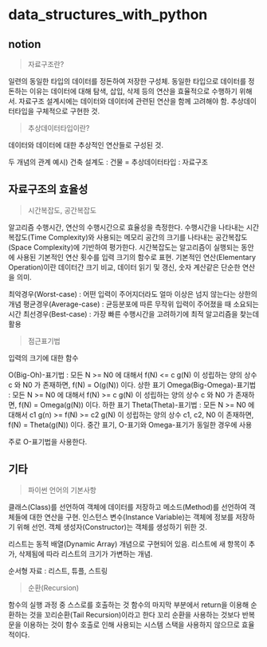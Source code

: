 # data_structures_with_python

## notion
> 자료구조란?

일련의 동일한 타입의 데이터를 정돈하여 저장한 구성체.
동일한 타입으로 데이터를 정돈하는 이유는 데이터에 대해 탐색, 삽입, 삭제 등의 연산을 효율적으로 수행하기 위해서.
자료구조 설계시에는 데이터와 데이터에 관련된 연산을 함께 고려해야 함.
추상데이터타입을 구체적으로 구현한 것.

>추상데이터타입이란?

데이터와 데이터에 대한 추상적인 연산들로 구성된 것.

두 개념의 관계 예시) 건축 설계도 : 건물 = 추상데이터타입 : 자료구조

## 자료구조의 효율성
> 시간복잡도, 공간복잡도

알고리즘 수행시간, 연산의 수행시간으로 효율성을 측정한다.
수행시간을 나타내는 시간복잡도(Time Complexity)와 사용되는 메모리 공간의 크기를 나타내는 공간복잡도(Space Complexity)에 기반하여 평가한다.
시간복잡도는 알고리즘이 실행되는 동안에 사용된 기본적인 연산 횟수를 입력 크기의 함수로 표현.
기본적인 연산(Elementary Operation)이란 데이터간 크기 비교, 데이터 읽기 및 갱신, 숫자 계산같은 단순한 연산을 의미.

최악경우(Worst-case) : 어떤 입력이 주어지더라도 얼마 이상은 넘지 않는다는 상한의 개념
평균경우(Average-case) : 균등분포에 따른 무작위 입력이 주어졌을 때 소요되는 시간
최선경우(Best-case) : 가장 빠른 수행시간을 고려하기에 최적 알고리즘을 찾는데 활용

> 점근표기법

입력의 크기에 대한 함수

O(Big-Oh)-표기법 : 모든 N >= N0 에 대해서 f(N) <= c g(N) 이 성립하는 양의 상수 c 와 N0 가 존재하면, f(N) = O(g(N)) 이다.
상한 표기
Omega(Big-Omega)-표기법 : 모든 N >= N0 에 대해서 f(N) >= c g(N) 이 성립하는 양의 상수 c 와 N0 가 존재하면, f(N) = Omega(g(N)) 이다.
하한 표기 
Theta(Theta)-표기법 : 모든 N >= N0 에 대해서 c1 g(n) >= f(N) >= c2 g(N) 이 성립하는 양의 상수 c1, c2, N0 이 존재하면, f(N) = Theta(g(N)) 이다.
중간 표기, O-표기와 Omega-표기가 동일한 경우에 사용

주로 O-표기법을 사용한다.

## 기타
> 파이썬 언어의 기본사항

클래스(Class)를 선언하여 객체에 데이터를 저장하고 메소드(Method)를 선언하여 객체들에 대한 연산을 구현.
인스턴스 변수(Instance Variable)는 객체에 정보를 저장하기 위해 선언.
객체 생성자(Constructor)는 객체를 생성하기 위한 것.

리스트는 동적 배열(Dynamic Array) 개념으로 구현되어 있음.
리스트에 새 항목이 추가, 삭제됨에 따라 리스트의 크기가 가변하는 개념.

순서형 자료 : 리스트, 튜플, 스트링

> 순환(Recursion)

함수의 실행 과정 중 스스로를 호출하는 것
함수의 마지막 부분에서 return을 이용해 순환하는 것을 꼬리순환(Tail Recursion)이라고 한다
꼬리 순환을 사용하는 것보다 반복문을 이용하는 것이 함수 호출로 인해 사용되는 시스템 스택을 사용하지 않으므로 효율적이다.


